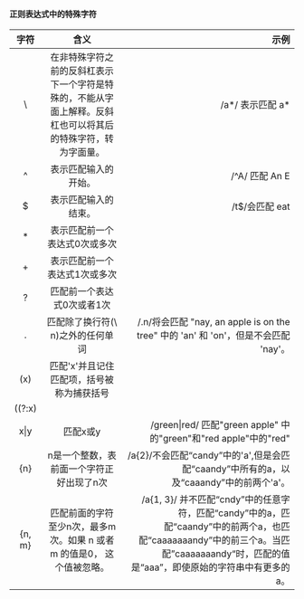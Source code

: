 #### 正则表达式中的特殊字符
|    字符          | 含义          | 示例  |
| :-----------------: |:--------------------:| -----------------------:|
| \     | 在非特殊字符之前的反斜杠表示下一个字符是特殊的，不能从字面上解释。反斜杠也可以将其后的特殊字符，转为字面量。 |/a\*/ 表示匹配 a*|
|  ^    | 表示匹配输入的开始。   |/^A/ 匹配 An E    |
|  $    | 表示匹配输入的结束。      |/t$/会匹配 eat |
| *     |表示匹配前一个表达式0次或多次|  |
| +     |表示匹配前一个表达式1次或多次|  |
| ? | 匹配前一个表达式0次或者1次| |
| . | 匹配除了换行符(\ n)之外的任何单词|/.n/将会匹配 "nay, an apple is on the tree" 中的 'an' 和 'on'，但是不会匹配 'nay'。|
| (x) |匹配'x'并且记住匹配项，括号被称为捕获括号 | |
|((?:x)| | |
|x\|y | 匹配x或y| /green\|red/ 匹配"green apple" 中的"green"和"red apple"中的"red"|
| {n} | n是一个整数，表前面一个字符正好出现了n次|/a{2}/不会匹配“candy”中的'a',但是会匹配“caandy”中所有的a，以及“caaandy”中的前两个'a'。|
| {n, m} |匹配前面的字符至少n次，最多m次。如果 n 或者 m 的值是0， 这个值被忽略。|/a{1, 3}/ 并不匹配“cndy”中的任意字符，匹配“candy”中的a，匹配“caandy”中的前两个a，也匹配“caaaaaaandy”中的前三个a。当匹配”caaaaaaandy“时，匹配的值是“aaa”，即使原始的字符串中有更多的a。|
